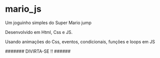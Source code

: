 # mario_js

Um joguinho simples do Super Mario jump

Desenvolvido em Html, Css e JS.

Usando animações do Css, eventos, condicionais, funções e loops em JS


####### DIVIRTA-SE !! ######
